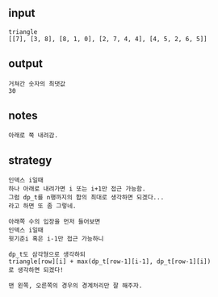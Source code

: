 ## input
```
triangle
[[7], [3, 8], [8, 1, 0], [2, 7, 4, 4], [4, 5, 2, 6, 5]]
```

## output
```
거쳐간 숫자의 최댓값
30
```

## notes
```
아래로 쭉 내려감.
```

## strategy
```
인덱스 i일때
하나 아래로 내려가면 i 또는 i+1만 접근 가능함.
그럼 dp_t를 n행까지의 합의 최대로 생각하면 되겠다...
라고 하면 또 좀 그렇네.

아래쪽 수의 입장을 먼저 들어보면
인덱스 i일때
윗기준i 혹은 i-1만 접근 가능하니

dp_t도 삼각형으로 생각하되
triangle[row][i] + max(dp_t[row-1][i-1], dp_t[row-1][i])
로 생각하면 되겠다!

맨 왼쪽, 오른쪽의 경우의 경계처리만 잘 해주자.

```
